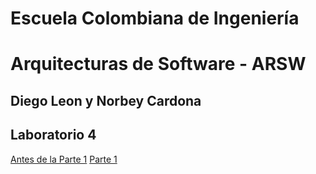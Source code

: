 # Escuela Colombiana de Ingeniería
# Arquitecturas de Software - ARSW
## Diego Leon y Norbey Cardona

## Laboratorio 4

[Antes de la Parte 1](lab4ARSW1.1)
[Parte 1](lab4ARSW1)